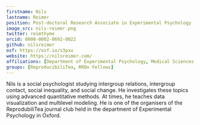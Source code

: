 ```yaml
---
firstname: Nils
lastname: Reimer
position: Post-doctoral Research Associate in Experimental Psychology
image_src: nils-reimer.png
twitter: reimthyme
orcid: 0000-0002-0692-0022
github: nilsreimer
osf: https://osf.io/s3pxu
website: https://nilsreimer.com/
affiliations: [Department of Experimental Psychology, Medical Sciences Division, Brasenose College]
groups: [ReproducibiliTea, RROx Fellows]
---
```


Nils is a social psychologist studying intergroup relations, intergroup contact, social inequality, and social change. He investigates these topics using advanced quantitative methods. At times, he teaches data visualization and multilevel modeling. He is one of the organisers of the ReprodubiliTea journal club held in the department of Experimental Psychology in Oxford.
